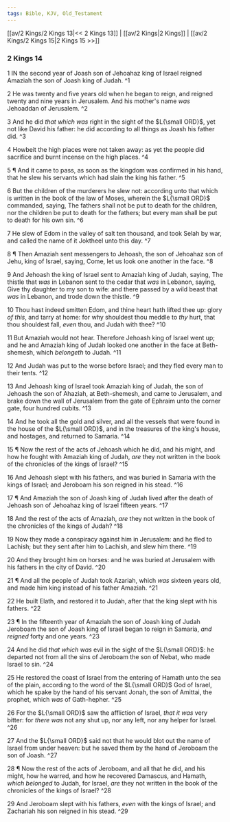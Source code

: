 ```yaml
---
tags: Bible, KJV, Old_Testament
---
```


[[av/2 Kings/2 Kings 13|<< 2 Kings 13]] | [[av/2 Kings|2 Kings]] | [[av/2 Kings/2 Kings 15|2 Kings 15 >>]]

### 2 Kings 14

1 IN the second year of Joash son of Jehoahaz king of Israel reigned Amaziah the son of Joash king of Judah. ^1

2 He was twenty and five years old when he began to reign, and reigned twenty and nine years in Jerusalem. And his mother's name _was_ Jehoaddan of Jerusalem. ^2

3 And he did _that_ _which_ _was_ right in the sight of the $L{\small ORD}$, yet not like David his father: he did according to all things as Joash his father did. ^3

4 Howbeit the high places were not taken away: as yet the people did sacrifice and burnt incense on the high places. ^4

5 ¶ And it came to pass, as soon as the kingdom was confirmed in his hand, that he slew his servants which had slain the king his father. ^5

6 But the children of the murderers he slew not: according unto that which is written in the book of the law of Moses, wherein the $L{\small ORD}$ commanded, saying, The fathers shall not be put to death for the children, nor the children be put to death for the fathers; but every man shall be put to death for his own sin. ^6

7 He slew of Edom in the valley of salt ten thousand, and took Selah by war, and called the name of it Joktheel unto this day. ^7

8 ¶ Then Amaziah sent messengers to Jehoash, the son of Jehoahaz son of Jehu, king of Israel, saying, Come, let us look one another in the face. ^8

9 And Jehoash the king of Israel sent to Amaziah king of Judah, saying, The thistle that _was_ in Lebanon sent to the cedar that _was_ in Lebanon, saying, Give thy daughter to my son to wife: and there passed by a wild beast that _was_ in Lebanon, and trode down the thistle. ^9

10 Thou hast indeed smitten Edom, and thine heart hath lifted thee up: glory _of_ _this_, and tarry at home: for why shouldest thou meddle to _thy_ hurt, that thou shouldest fall, _even_ thou, and Judah with thee? ^10

11 But Amaziah would not hear. Therefore Jehoash king of Israel went up; and he and Amaziah king of Judah looked one another in the face at Beth-shemesh, which _belongeth_ to Judah. ^11

12 And Judah was put to the worse before Israel; and they fled every man to their tents. ^12

13 And Jehoash king of Israel took Amaziah king of Judah, the son of Jehoash the son of Ahaziah, at Beth-shemesh, and came to Jerusalem, and brake down the wall of Jerusalem from the gate of Ephraim unto the corner gate, four hundred cubits. ^13

14 And he took all the gold and silver, and all the vessels that were found in the house of the $L{\small ORD}$, and in the treasures of the king's house, and hostages, and returned to Samaria. ^14

15 ¶ Now the rest of the acts of Jehoash which he did, and his might, and how he fought with Amaziah king of Judah, _are_ they not written in the book of the chronicles of the kings of Israel? ^15

16 And Jehoash slept with his fathers, and was buried in Samaria with the kings of Israel; and Jeroboam his son reigned in his stead. ^16

17 ¶ And Amaziah the son of Joash king of Judah lived after the death of Jehoash son of Jehoahaz king of Israel fifteen years. ^17

18 And the rest of the acts of Amaziah, _are_ they not written in the book of the chronicles of the kings of Judah? ^18

19 Now they made a conspiracy against him in Jerusalem: and he fled to Lachish; but they sent after him to Lachish, and slew him there. ^19

20 And they brought him on horses: and he was buried at Jerusalem with his fathers in the city of David. ^20

21 ¶ And all the people of Judah took Azariah, which _was_ sixteen years old, and made him king instead of his father Amaziah. ^21

22 He built Elath, and restored it to Judah, after that the king slept with his fathers. ^22

23 ¶ In the fifteenth year of Amaziah the son of Joash king of Judah Jeroboam the son of Joash king of Israel began to reign in Samaria, _and_ _reigned_ forty and one years. ^23

24 And he did _that_ _which_ _was_ evil in the sight of the $L{\small ORD}$: he departed not from all the sins of Jeroboam the son of Nebat, who made Israel to sin. ^24

25 He restored the coast of Israel from the entering of Hamath unto the sea of the plain, according to the word of the $L{\small ORD}$ God of Israel, which he spake by the hand of his servant Jonah, the son of Amittai, the prophet, which _was_ of Gath-hepher. ^25

26 For the $L{\small ORD}$ saw the affliction of Israel, _that_ _it_ _was_ very bitter: for _there_ _was_ not any shut up, nor any left, nor any helper for Israel. ^26

27 And the $L{\small ORD}$ said not that he would blot out the name of Israel from under heaven: but he saved them by the hand of Jeroboam the son of Joash. ^27

28 ¶ Now the rest of the acts of Jeroboam, and all that he did, and his might, how he warred, and how he recovered Damascus, and Hamath, _which_ _belonged_ to Judah, for Israel, _are_ they not written in the book of the chronicles of the kings of Israel? ^28

29 And Jeroboam slept with his fathers, _even_ with the kings of Israel; and Zachariah his son reigned in his stead. ^29
